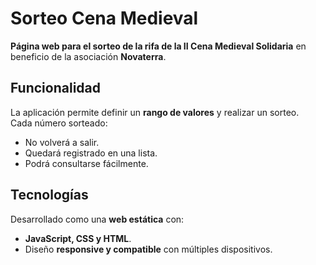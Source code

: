 # Sorteo Cena Medieval

**Página web para el sorteo de la rifa de la II Cena Medieval Solidaria** en beneficio de la asociación **Novaterra**.

##  Funcionalidad  
La aplicación permite definir un **rango de valores** y realizar un sorteo.  
 Cada número sorteado:  
- No volverá a salir.  
- Quedará registrado en una lista.  
- Podrá consultarse fácilmente.  

##  Tecnologías  
 Desarrollado como una **web estática** con:  
- **JavaScript, CSS y HTML**.  
- Diseño **responsive y compatible** con múltiples dispositivos.    
